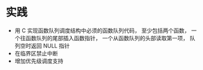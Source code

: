 # 实践

- 用 C 实现函数队列调度结构中必须的函数队列代码， 至少包括两个函数， 一个往函数队列的尾部插入函数指针， 一个从函数队列的头部读取第一项， 队列空时返回 NULL 指针
- 在临界区禁止中断
- 增加优先级调度支持
 